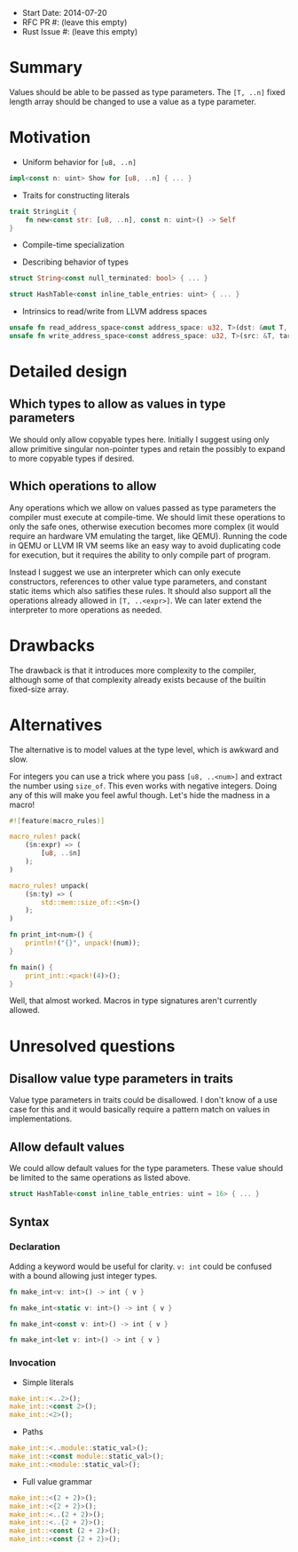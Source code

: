- Start Date: 2014-07-20
- RFC PR #: (leave this empty)
- Rust Issue #: (leave this empty)

# Summary

Values should be able to be passed as type parameters. The `[T, ..n]` fixed length array should be changed to use a value as a type parameter.

# Motivation

* Uniform behavior for `[u8, ..n]`

```rust
impl<const n: uint> Show for [u8, ..n] { ... }
```

* Traits for constructing literals

```rust
trait StringLit {
    fn new<const str: [u8, ..n], const n: uint>() -> Self
}
```

* Compile-time specialization

* Describing behavior of types

```rust
struct String<const null_terminated: bool> { ... }

struct HashTable<const inline_table_entries: uint> { ... }
```

* Intrinsics to read/write from LLVM address spaces

```rust
unsafe fn read_address_space<const address_space: u32, T>(dst: &mut T, target: *const T);
unsafe fn write_address_space<const address_space: u32, T>(src: &T, target: *mut T);
```

# Detailed design

## Which types to allow as values in type parameters

We should only allow copyable types here.
Initially I suggest using only allow primitive singular non-pointer types and retain the possibly to expand to more copyable types if desired.

## Which operations to allow

Any operations which we allow on values passed as type parameters the compiler must execute at compile-time.
We should limit these operations to only the safe ones, otherwise execution becomes more complex (it would require an hardware VM emulating the target, like QEMU).
Running the code in QEMU or LLVM IR VM seems like an easy way to avoid duplicating code for execution, 
but it requires the ability to only compile part of program.

Instead I suggest we use an interpreter which can only execute constructors,
references to other value type parameters, and constant static items which also satifies these rules.
It should also support all the operations already allowed in `[T, ..<expr>]`.
We can later extend the interpreter to more operations as needed.

# Drawbacks

The drawback is that it introduces more complexity to the compiler, although some of that complexity already exists because of the builtin fixed-size array.

# Alternatives

The alternative is to model values at the type level, which is awkward and slow.

For integers you can use a trick where you pass `[u8, ..<num>]` and extract the number using `size_of`.
This even works with negative integers. Doing any of this will make you feel awful though.
Let's hide the madness in a macro!
```rust
#![feature(macro_rules)]

macro_rules! pack(
    ($n:expr) => (
        [u8, ..$n]
    );
)

macro_rules! unpack(
    ($n:ty) => (
        std::mem::size_of::<$n>()
    );
)

fn print_int<num>() {
    println!("{}", unpack!(num));
}

fn main() {
    print_int::<pack!(4)>();
}
```
Well, that almost worked. Macros in type signatures aren't currently allowed.


# Unresolved questions

## Disallow value type parameters in traits

Value type parameters in traits could be disallowed.
I don't know of a use case for this and it would basically require a pattern match on values in implementations. 

## Allow default values

We could allow default values for the type parameters. These value should be limited to the same operations as listed above.
```rust
struct HashTable<const inline_table_entries: uint = 16> { ... }
```

## Syntax

### Declaration
Adding a keyword would be useful for clarity. `v: int` could be confused with a bound allowing just integer types.
```rust
fn make_int<v: int>() -> int { v }

fn make_int<static v: int>() -> int { v }

fn make_int<const v: int>() -> int { v }

fn make_int<let v: int>() -> int { v }
```
### Invocation
* Simple literals
```rust
make_int::<..2>();
make_int::<const 2>();
make_int::<2>();
```

* Paths
```rust
make_int::<..module::static_val>();
make_int::<const module::static_val>();
make_int::<module::static_val>();
```

* Full value grammar
```rust
make_int::<(2 + 2)>();
make_int::<{2 + 2}>();
make_int::<..(2 + 2)>();
make_int::<..{2 + 2}>();
make_int::<const (2 + 2)>();
make_int::<const {2 + 2}>();
```
